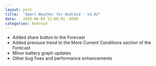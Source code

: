 ```yaml
---
layout: post
title:  "Smart Weather for Android - v4.02"
date:   2020-06-03 12:00:01 -0500
categories: Android
---
```


- Added share button to the Forecast 
- Added pressure trend to the More Current Conditions section of the Forecast 
- Minor battery graph updates 
- Other bug fixes and performance enhancements
